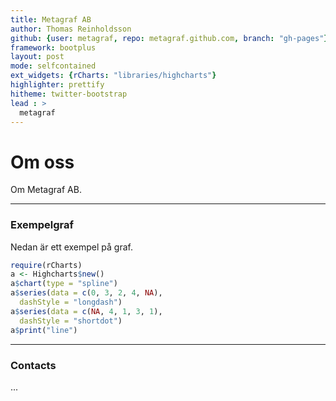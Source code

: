 ```yaml
---
title: Metagraf AB
author: Thomas Reinholdsson
github: {user: metagraf, repo: metagraf.github.com, branch: "gh-pages"}
framework: bootplus
layout: post
mode: selfcontained
ext_widgets: {rCharts: "libraries/highcharts"}
highlighter: prettify
hitheme: twitter-bootstrap
lead : >
  metagraf
---
```


# Om oss





Om Metagraf AB.

---
### Exempelgraf

Nedan är ett exempel på graf.


```r
require(rCharts)
a <- Highcharts$new()
a$chart(type = "spline")
a$series(data = c(0, 3, 2, 4, NA), 
  dashStyle = "longdash")
a$series(data = c(NA, 4, 1, 3, 1), 
  dashStyle = "shortdot")
a$print("line")
```


<div id='line' class='rChart highcharts'></div>
<script type='text/javascript'>
    (function($){
        $(function () {
            var chart = new Highcharts.Chart({
 "dom": "line",
"width":    600,
"height":    400,
"credits": {
 "href": null,
"text": null 
},
"title": {
 "text": null 
},
"yAxis": {
 "title": {
 "text": null 
} 
},
"chart": {
 "type": "spline",
"renderTo": "line" 
},
"series": [
 {
 "data": [
      0,
     3,
     2,
     4,
null 
],
"dashStyle": "longdash" 
},
{
 "data": [
 null,
     4,
     1,
     3,
     1 
],
"dashStyle": "shortdot" 
} 
],
"id": "line" 
});
        });
    })(jQuery);
</script>

---

### Contacts

...
